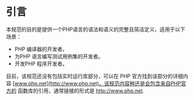 # 引言
本规范的目的是提供一个PHP语言的语法和语义的完整且简洁定义，适用于以下场景：

-   PHP 编译器的开发者。
-   为PHP 语言编写测试用例集的开发者。
-   开发PHP 程序开发者。    

目前，该规范还没有包括实时运行库部分，可以在 PHP 官方找到该部分的详细内容
[www.php.net](http://www.php.net)。该规范内容种还是会包含来自PHP官方的
函数库的引用，通常链接的形式是 http://www.php.net.
